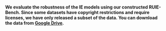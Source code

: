 #### We evaluate the robustness of the IE models using our constructed RUIE-Bench. Since some datasets have copyright restrictions and require licenses, we have only released a subset of the data. You can download the data from [Google Drive](https://drive.google.com/file/d/1xCp6hEvEQxXYNe9aunVsOY3Mb2OXC2qi/view?usp=sharing).

